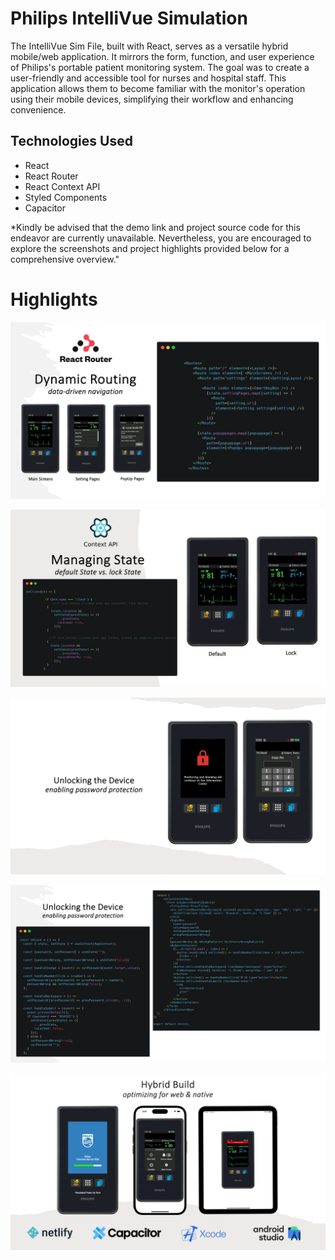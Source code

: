 <!-- # philips-intellivue -->

# Philips IntelliVue Simulation 

The IntelliVue Sim File, built with React, serves as a versatile hybrid mobile/web application. It mirrors the form, function, and user experience of Philips's portable patient monitoring system. The goal was to create a user-friendly and accessible tool for nurses and hospital staff. This application allows them to become familiar with the monitor's operation using their mobile devices, simplifying their workflow and enhancing convenience.

## Technologies Used
- React
- React Router
- React Context API
- Styled Components
- Capacitor


*Kindly be advised that the demo link and project source code for this endeavor are currently unavailable. Nevertheless, you are encouraged to explore the screenshots and project highlights provided below for a comprehensive overview."

# Highlights 

![alt text](/images/react-router.png)

![alt text](/images/state-management.png)

![alt text](/images/pword-protection1.png)

![alt text](/images/pword-protection2.png)

![alt text](/images/hybrid-build.png)


